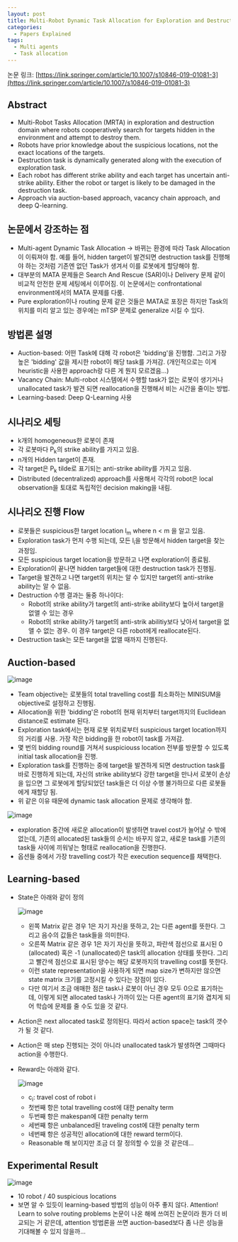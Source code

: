 ```yaml
---
layout: post
title: Multi-Robot Dynamic Task Allocation for Exploration and Destruction
categories:
  - Papers Explained
tags:
  - Multi agents
  - Task allocation
---
```

  
논문 링크: [https://link.springer.com/article/10.1007/s10846-019-01081-3](https://link.springer.com/article/10.1007/s10846-019-01081-3)

## Abstract

* Multi-Robot Tasks Allocation (MRTA) in exploration and destruction domain where robots cooperatively search for targets hidden in the environment and attempt to destroy them.
* Robots have prior knowledge about the suspicious locations, not the exact locations of the targets.
* Destruction task is dynamically generated along with the execution of exploration task.
* Each robot has different strike ability and each target has uncertain anti-strike ability. Either the robot or target is likely to be damaged in the destruction task.
* Approach via auction-based approach, vacancy chain approach, and deep Q-learning.

## 논문에서 강조하는 점

* Multi-agent Dynamic Task Allocation -> 바뀌는 환경에 따라 Task Allocation이 이뤄져야 함. 예를 들어, hidden target이 발견되면 destruction task를 진행해야 하는 것처럼 기존엔 없던 Task가 생겨서 이를 로봇에게 할당해야 함.
* 대부분의 MATA 문제들은 Search And Rescue (SAR)이나 Delivery 문제 같이 비교적 안전한 문제 세팅에서 이루어짐. 이 논문에서는 confrontational environment에서의 MATA 문제를 다룸.
* Pure exploration이나 routing 문제 같은 것들은 MATA로 포장은 하지만 Task의 위치를 미리 알고 있는 경우에는 mTSP 문제로 generalize 시킬 수 있다.

## 방법론 설명

* Auction-based: 어떤 Task에 대해 각 robot은 'bidding'을 진행함. 그리고 가장 높은 'bidding' 값을 제시한 robot이 해당 task를 가져감. (개인적으로는 이게 heuristic을 사용한 approach랑 다른 게 뭔지 모르겠음...)
* Vacancy Chain: Multi-robot 시스템에서 수행할 task가 없는 로봇이 생기거나 unallocated task가 발견 되면 reallocation을 진행해서 비는 시간을 줄이는 방법.
* Learning-based: Deep Q-Learning 사용

## 시나리오 세팅

* k개의 homogeneous한 로봇이 존재
* 각 로봇마다 P<sub>k</sub>의 strike ability를 가지고 있음. 
* n개의 Hidden target이 존재.
* 각 target은 P<sub>k</sub> tilde로 표기되는 anti-strike ability를 가지고 있음.
* Distributed (decentralized) approach를 사용해서 각각의 robot은 local observation을 토대로 독립적인 decision making을 내림.

## 시나리오 진행 Flow

* 로봇들은 suspicious한 target location l<sub>m</sub> where n < m 을 알고 있음.
* Exploration task가 먼저 수행 되는데, 모든 l<sub>i</sub>을 방문해서 hidden target을 찾는 과정임.
* 모든 suspicious target location을 방문하고 나면 exploration이 종료됨.
* Exploration이 끝나면 hidden target들에 대한 destruction task가 진행됨.
* Target을 발견하고 나면 target의 위치는 알 수 있지만 target의 anti-strike ability는 알 수 없음.
* Destruction 수행 결과는 둘중 하나이다:
  * Robot의 strike ability가 target의 anti-strike ability보다 높아서 target을 없앨 수 있는 경우
  * Robot의 strike ability가 target의 anti-strik abilitiy보다 낮아서 target을 없앨 수 없는 경우. 이 경우 target은 다른 robot에게 reallocate된다. 
* Destruction task는 모든 target을 없앨 때까지 진행된다.

## Auction-based

![image](https://user-images.githubusercontent.com/45442859/130351780-1aa3ea43-0d5f-41d0-9e37-cb0d105a2f43.png)

* Team objective는 로봇들의 total travelling cost를 최소화하는 MINISUM을 objective로 설정하고 진행됨.
* Allocation을 위한 'bidding'은 robot의 현재 위치부터 target까지의 Euclidean distance로 estimate 된다.
* Exploration task에서는 현재 로봇 위치로부터 suspicious target location까지의 거리를 사용. 가장 작은 bidding을 한 robot이 task를 가져감.
* 몇 번의 bidding round를 거쳐서 suspiciouss location 전부를 방문할 수 있도록 initial task allocation을 진행.
* Exploration task를 진행하는 중에 target을 발견하게 되면 destruction task를 바로 진행하게 되는데, 자신의 strike ability보다 강한 target을 만나서 로봇이 손상을 입으면 그 로봇에게 할당되었던 task들은 더 이상 수행 불가하므로 다른 로봇들에게 재할당 됨.
* 위 같은 이유 때문에 dynamic task allocation 문제로 생각해야 함.

![image](https://user-images.githubusercontent.com/45442859/130351803-896c102f-5941-40d1-a1df-44b2bff85397.png)

* exploration 중간에 새로운 allocation이 발생하면 travel cost가 늘어날 수 밖에 없는데, 기존의 allocated된 task들의 순서는 바꾸지 않고, 새로운 task를 기존의 task들 사이에 끼워넣는 형태로 reallocation을 진행한다.
* 옵션들 중에서 가장 travelling cost가 작은 execution sequence를 채택한다.

## Learning-based

* State은 아래와 같이 정의

  ![image](https://user-images.githubusercontent.com/45442859/130351271-95b10c01-599b-4959-84cd-6dadcb74ac3d.png)

  * 왼쪽 Matrix 같은 경우 1은 자기 자신을 뜻하고, 2는 다른 agent를 뜻한다. 그리고 음수의 값들은 task들을 의미한다.
  * 오른쪽 Matrix 같은 경우 1은 자기 자신을 뜻하고, 파란색 점선으로 표시된 0 (allocated) 혹은 -1 (unallocated)은 task의 allocation 상태를 뜻한다. 그리고 빨간색 점선으로 표시된 양수는 해당 로봇까지의 travelling cost를 뜻한다.
  * 이런 state representation을 사용하게 되면 map size가 변하지만 않으면 state matrix 크기를 고정시킬 수 있다는 장점이 있다. 
  * 다만 여기서 조금 애매한 점은 task나 로봇이 아닌 경우 모두 0으로 표기하는데, 이렇게 되면 allocated task나 가까이 있는 다른 agent의 표기와 겹치게 되어 학습에 문제를 줄 수도 있을 것 같다.

* Action은 next allocated task로 정의된다. 따라서 action space는 task의 갯수가 될 것 같다. 
* Action은 매 step 진행되는 것이 아니라 unallocated task가 발생하면 그때마다 action을 수행한다.
* Reward는 아래와 같다.

  ![image](https://user-images.githubusercontent.com/45442859/130351964-9906fe35-0af3-4202-89fa-3168215e7a51.png)
  * c<sub>i</sub>: travel cost of robot i
  * 첫번째 항은 total travelling cost에 대한 penalty term
  * 두번째 항은 makespan에 대한 penalty term
  * 세번째 항은 unbalanced된 traveling cost에 대한 penalty term
  * 네번째 항은 성공적인 allocation에 대한 reward term이다.
  * Reasonable 해 보이지만 조금 더 잘 정의할 수 있을 것 같은데...

## Experimental Result

![image](https://user-images.githubusercontent.com/45442859/130352341-65eda282-de36-4301-9b19-a41c0a17f3e6.png)

* 10 robot / 40 suspicious locations
* 보면 알 수 있듯이 learning-based 방법의 성능이 아주 좋지 않다. Attention! Learn to solve routing problems 논문이 나온 해에 쓰여진 논문이라 뭔가 더 비교되는 거 같은데, 
attention 방법론을 쓰면 auction-based보다 좀 나은 성능을 기대해볼 수 있지 않을까...